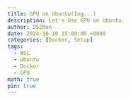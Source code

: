 ```yaml
---
title: GPU on Ubuntu(Ing...)
description: Let's Use GPU on Ubuntu.
author: DS2Man
date: 2024-10-10 15:00:00 +0000
categories: [Docker, Setup]
tags:
  - WSL
  - Ubuntu
  - Docker
  - GPU
math: true
pin: true
---
```


<!--
https://www.lainyzine.com/ko/article/how-to-use-nvidia-gpu-on-windows-docker/
-->